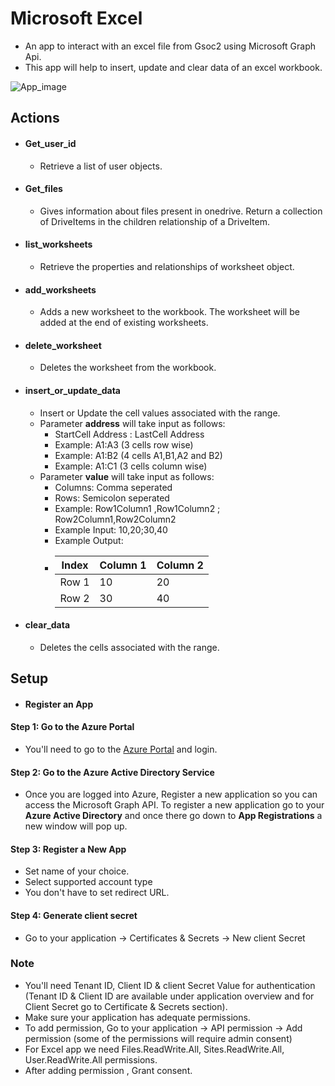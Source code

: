# Microsoft Excel
- An app to interact with an excel file from Gsoc2 using Microsoft Graph Api.
- This app will help to insert, update and clear data of an excel workbook.

![App_image](https://github.com/Gsoc2/python-apps/blob/master/microsoft-excel/1.0.0/Microsoft_excel.png?raw=true)

## Actions
- #### Get_user_id
    - Retrieve a list of user objects.  
- #### Get_files
    - Gives information about files present in onedrive. Return a collection of DriveItems in the children relationship of a DriveItem.
- #### list_worksheets
    - Retrieve the properties and relationships of worksheet object.    
- #### add_worksheets
    - Adds a new worksheet to the workbook. The worksheet will be added at the end of existing worksheets. 
- #### delete_worksheet
    - Deletes the worksheet from the workbook. 
- #### insert_or_update_data
    - Insert or Update the cell values associated with the range.
    - Parameter **address** will take input as follows: 
        - StartCell Address : LastCell Address
        -  Example: A1:A3 (3 cells row wise)
        -  Example: A1:B2 (4 cells A1,B1,A2 and B2)
        -  Example: A1:C1 (3 cells column wise)
    - Parameter **value** will take input as follows:
        - Columns: Comma seperated
        - Rows: Semicolon seperated
        - Example: Row1Column1 ,Row1Column2 ; Row2Column1,Row2Column2
        - Example Input: 10,20;30,40
        - Example Output:
        - | Index | Column 1 | Column 2 |
            |-----|--------|-------------|
            |Row 1| 10 | 20 |
            |Row 2| 30 | 40 |
- #### clear_data
    - Deletes the cells associated with the range.

## Setup

- #### Register an App
#### Step 1: Go to the Azure Portal

 - You'll need to go to the [Azure Portal](https://portal.azure.com/) and login.

#### Step 2: Go to the Azure Active Directory Service

- Once you are logged into Azure, Register a new application so you can access
the Microsoft Graph API. To register a new application go to your **Azure Active Directory**
and once there go down to **App Registrations** a new window will pop up.

#### Step 3: Register a New App
- Set name of your choice.
- Select supported account type
- You don't have to set redirect URL.

#### Step 4: Generate client secret
- Go to your application &#8594; Certificates & Secrets &#8594; New client Secret
### Note
- You'll need Tenant ID, Client ID & client Secret Value for authentication (Tenant ID & Client ID are available under application overview and for Client Secret  go to Certificate & Secrets section).
- Make sure your application has adequate permissions.
- To add permission, Go to your application &#8594; API permission &#8594; Add permission (some of the permissions will require admin consent)
- For Excel app we need Files.ReadWrite.All, Sites.ReadWrite.All, User.ReadWrite.All permissions.
- After adding permission , Grant consent.



